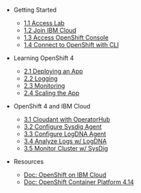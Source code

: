 <!-- _sidebar.md -->

* Getting Started
  * [1.1 Access Lab](getting-started/access_lab.md)
  * [1.2 Join IBM Cloud](getting-started/create_account.md)
  * [1.3 Access OpenShift Console](getting-started/access_cluster.md)
  * [1.4 Connect to OpenShift with CLI](getting-started/access_cluster_cli.md)

* Learning OpenShift 4
  * [2.1 Deploying an App](part1-learn_openshift/ex-1-deploy.md)
  * [2.2 Logging](part1-learn_openshift/ex-2-log.md)
  * [2.3 Monitoring](part1-learn_openshift/ex-3-monitor.md)
  * [2.4 Scaling the App](part1-learn_openshift/ex-4-scale.md)

* OpenShift 4 and IBM Cloud
  * [3.1 Cloudant with OperatorHub](part2-openshift_ibmcloud/exercise-5.md)
  * [3.2 Configure Sysdig Agent](part2-openshift_ibmcloud/exercise-6.md)
  * [3.3 Configure LogDNA Agent](part2-openshift_ibmcloud/exercise-7.md)
  * [3.4 Analyze Logs w/ LogDNA](part2-openshift_ibmcloud/exercise-8.md)
  * [3.5 Monitor Cluster w/ SysDig](part2-openshift_ibmcloud/exercise-9.md)

* Resources
  * [Doc: OpenShift on IBM Cloud](https://cloud.ibm.com/docs/openshift)
  * [Doc: OpenShift Container Platform 4.14](https://docs.openshift.com/container-platform/4.14)
  <!-- * [Command Lines](common/clis/clis.md) -->
  <!-- * [:book: Handbook](handbook.md) -->
